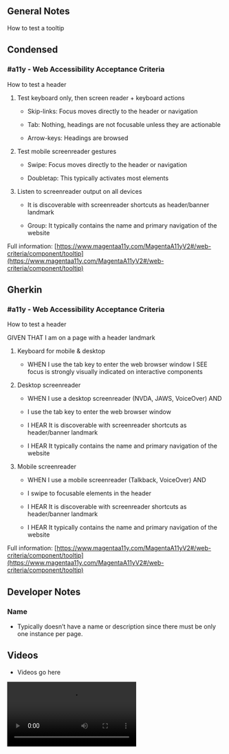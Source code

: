 ## General Notes

How to test a tooltip

## Condensed

### #a11y - Web Accessibility Acceptance Criteria

How to test a header

1. Test keyboard only, then screen reader + keyboard actions

   - Skip-links: Focus moves directly to the header or navigation

   - Tab: Nothing, headings are not focusable unless they are actionable

   - Arrow-keys: Headings are browsed

2. Test mobile screenreader gestures

   - Swipe: Focus moves directly to the header or navigation

   - Doubletap: This typically activates most elements

3. Listen to screenreader output on all devices

   - It is discoverable with screenreader shortcuts as header/banner landmark

   - Group: It typically contains the name and primary navigation of the website

Full information: [https://www.magentaa11y.com/MagentaA11yV2#/web-criteria/component/tooltip](https://www.magentaa11y.com/MagentaA11yV2#/web-criteria/component/tooltip)

## Gherkin

### #a11y - Web Accessibility Acceptance Criteria

How to test a header

GIVEN THAT I am on a page with a header landmark

1. Keyboard for mobile & desktop

   - WHEN I use the tab key to enter the web browser window I SEE focus is strongly visually indicated on interactive components

2. Desktop screenreader

   - WHEN I use a desktop screenreader (NVDA, JAWS, VoiceOver) AND

   - I use the tab key to enter the web browser window

   - I HEAR It is discoverable with screenreader shortcuts as header/banner landmark

   - I HEAR It typically contains the name and primary navigation of the website

3. Mobile screenreader

   - WHEN I use a mobile screenreader (Talkback, VoiceOver) AND

   - I swipe to focusable elements in the header

   - I HEAR It is discoverable with screenreader shortcuts as header/banner landmark

   - I HEAR It typically contains the name and primary navigation of the website


Full information: [https://www.magentaa11y.com/MagentaA11yV2#/web-criteria/component/tooltip](https://www.magentaa11y.com/MagentaA11yV2#/web-criteria/component/tooltip)

## Developer Notes

### Name

- Typically doesn’t have a name or description since there must be only one instance per page.

## Videos

- Videos go here
<video controls>
  <source src="media/video/native/button/buttonIosVoiceover.webm" type="video/webm">
  Your browser does not support the video tag.
</video>
